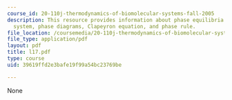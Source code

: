 ```yaml
---
course_id: 20-110j-thermodynamics-of-biomolecular-systems-fall-2005
description: This resource provides information about phase equilibria in a one component
  system, phase diagrams, Clapeyron equation, and phase rule.
file_location: /coursemedia/20-110j-thermodynamics-of-biomolecular-systems-fall-2005/39619ffd2e3bafe19f99a54bc23769be_l17.pdf
file_type: application/pdf
layout: pdf
title: l17.pdf
type: course
uid: 39619ffd2e3bafe19f99a54bc23769be

---
```

None